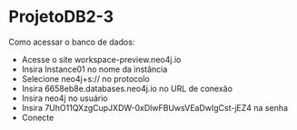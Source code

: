 # ProjetoDB2-3

Como acessar o banco de dados:
- Acesse o site workspace-preview.neo4j.io
- Insira Instance01 no nome da instância 
- Selecione neo4j+s:// no protocolo 
- Insira 6658eb8e.databases.neo4j.io no URL de conexão 
- Insira neo4j no usuário
- Insira 7UhO11QXzgCupJXDW-0xDlwFBUwsVEaDwIgCst-jEZ4 na senha
- Conecte

